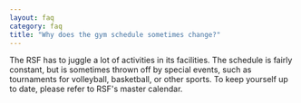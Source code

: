 ```yaml
---
layout: faq
category: faq
title: "Why does the gym schedule sometimes change?"
---
```


The RSF has to juggle a lot of activities in its facilities. The schedule is fairly constant, but is sometimes thrown off by special events, such as tournaments for volleyball, basketball, or other sports. To keep yourself up to date, please refer to RSF's master calendar.
